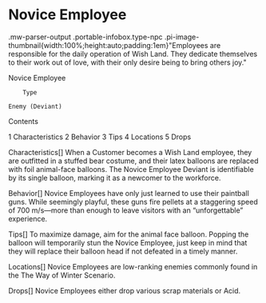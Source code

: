 # Novice Employee

.mw-parser-output .portable-infobox.type-npc .pi-image-thumbnail{width:100%;height:auto;padding:1em}"Employees are responsible for the daily operation of Wish Land. They dedicate themselves to their work out of love, with their only desire being to bring others joy."

Novice Employee


	
		
		
	
	


	

	
		Type
	
	Enemy (Deviant)




Contents

1 Characteristics
2 Behavior
3 Tips
4 Locations
5 Drops



Characteristics[]
When a Customer becomes a Wish Land employee, they are outfitted in a stuffed bear costume, and their latex balloons are replaced with foil animal-face balloons. The Novice Employee Deviant is identifiable by its single balloon, marking it as a newcomer to the workforce.

Behavior[]
Novice Employees have only just learned to use their paintball guns. While seemingly playful, these guns fire pellets at a staggering speed of 700 m/s—more than enough to leave visitors with an “unforgettable” experience.

Tips[]
To maximize damage, aim for the animal face balloon. Popping the balloon will temporarily stun the Novice Employee, just keep in mind that they will replace their balloon head if not defeated in a timely manner.

Locations[]
Novice Employees are low-ranking enemies commonly found in the The Way of Winter Scenario.

Drops[]
Novice Employees either drop various scrap materials or Acid.
